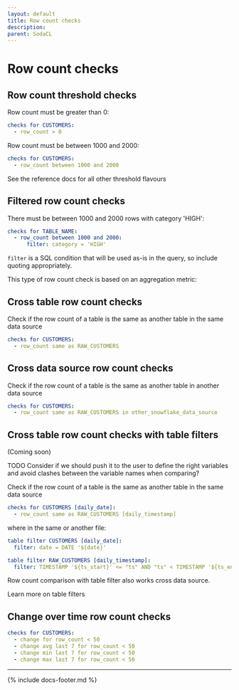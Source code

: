 ```yaml
---
layout: default
title: Row count checks
description: 
parent: SodaCL
---
```


# Row count checks

## Row count threshold checks

Row count must be greater than 0:
```yaml
checks for CUSTOMERS:
  - row_count > 0
```

Row count must be between 1000 and 2000:
```yaml
checks for CUSTOMERS:
  - row_count between 1000 and 2000
```

See the reference docs for all other threshold flavours

## Filtered row count checks

There must be between 1000 and 2000 rows with category 'HIGH':
```yaml
checks for TABLE_NAME:
  - row_count between 1000 and 2000:
      filter: category = 'HIGH'
```

`filter` is a SQL condition that will be used as-is in the query, so include quoting appropriately.

This type of row count check is based on an aggregation metric:

## Cross table row count checks

Check if the row count of a table is the same as another table in the same data source
```yaml
checks for CUSTOMERS:
  - row_count same as RAW_CUSTOMERS
```

## Cross data source row count checks

Check if the row count of a table is the same as another table in another data source

```yaml
checks for CUSTOMERS:
  - row_count same as RAW_CUSTOMERS in other_snowflake_data_source
```

## Cross table row count checks with table filters

(Coming soon)

TODO Consider if we should push it to the user to define the right variables and avoid clashes between the variable names when comparing?

Check if the row count of a table is the same as another table in the same data source
```yaml
checks for CUSTOMERS [daily_date]:
  - row_count same as RAW_CUSTOMERS [daily_timestamp]
```

where in the same or another file:

```yaml
table filter CUSTOMERS [daily_date]:
  filter: date = DATE '${date}'

table filter RAW_CUSTOMERS [daily_timestamp]:
  filter: TIMESTAMP '${ts_start}' <= "ts" AND "ts" < TIMESTAMP '${ts_end}'
```

Row count comparison with table filter also works cross data source.

Learn more on table filters

## Change over time row count checks

```yaml
checks for CUSTOMERS:
  - change for row_count < 50
  - change avg last 7 for row_count < 50
  - change min last 7 for row_count < 50
  - change max last 7 for row_count < 50
```

---
{% include docs-footer.md %}
